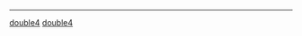<noinclude> <noinclude>

<hr>

</noinclude>

[double4](Category:Protoflux "wikilink")
[double4](Category:Protoflux:Input:Uncommon "wikilink")